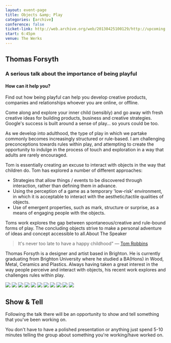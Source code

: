 ```yaml
---
layout: event-page
title: Objects &amp; Play
categories: [archive]
conference: false
ticket-link: http://web.archive.org/web/20130425100129/http://upcoming.yahoo.com/event/863184/BRI/Hove/UX-Brighton-Objects-and-Play/The-Werks
start: 6:45pm
venue: The Werks
---
```


## Thomas Forsyth

### A serious talk about the importance of being playful

#### How can it help you?

Find out how being playful can help you develop creative products, companies and relationships whoever you are online, or offline. 

Come along and explore your inner child (sensibly) and go away with fresh creative ideas for building products, business and creative strategies. Google's success is built around a sense of play… so yours could be too.

As we develop into adulthood, the type of play in which we partake commonly becomes increasingly structured or rule-based. I am challenging preconceptions towards rules within play, and attempting to create the opportunity to indulge in the process of touch and exploration in a way that adults are rarely encouraged.

Tom is essentially creating an excuse to interact with objects in the way that children do. Tom has explored a number of different approaches:

- Strategies that allow things / events to be discovered through interaction, rather than defining them in advance.
- Using the perception of a game as a temporary 'low-risk' environment, in which it is acceptable to interact with the aesthetic/tactile qualities of objects.
- Use of emergent properties, such as mark, structure or surprise, as a means of engaging people with the objects.

Toms work explores the gap between spontaneous/creative and rule-bound forms of play. The concluding objects strive to make a personal adventure of ideas and concept accessible to all.About The Speaker

> It's never too late to have a happy childhood"
— [Tom Robbins](https://en.wikipedia.org/wiki/Tom_Robbins "Tom Robbins on Wikipedia")

Thomas Forsyth is a designer and artist based in Brighton. He is currently graduating from Brighton University where he studied a BA(Hons) in Wood, Metal, Ceramics and Plastics. Always having taken a great interest in the way people perceive and interact with objects, his recent work explores and challenges rules within play.

[![](https://farm4.staticflickr.com/3223/2671067304_04def6c400_o_d.jpg "")](https://www.flickr.com/photos/yandle/2671067304/in/set-72157606180891525 "")
[![](https://farm4.staticflickr.com/3250/2670245687_0163fe02fe_o_d.jpg "")](https://www.flickr.com/photos/yandle/2670245687/in/set-72157606180891525 "")
[![](https://farm4.staticflickr.com/3147/2671067392_c5db0d472c_o_d.jpg "")](https://www.flickr.com/photos/yandle/2671067392/in/set-72157606180891525 "")
[![](https://farm4.staticflickr.com/3179/2671066844_68b0b15074_o_d.jpg "")](https://www.flickr.com/photos/yandle/2671066844/in/set-72157606180891525 "")
[![](https://farm4.staticflickr.com/3206/2670245477_8c5cc9ba19_o_d.jpg "")](https://www.flickr.com/photos/yandle/2670245477/in/set-72157606180891525 "")
[![](https://farm4.staticflickr.com/3085/2670245341_f40573e70e_o_d.jpg "")](https://www.flickr.com/photos/yandle/2670245341/in/set-72157606180891525 "")
[![](https://farm4.staticflickr.com/3244/2670245207_9307512b84_o_d.jpg "")](https://www.flickr.com/photos/yandle/2670245207/in/set-72157606180891525 "")
[![](https://farm4.staticflickr.com/3024/2670245423_5c8b8d322b_o_d.jpg "")](https://www.flickr.com/photos/yandle/2670245423/in/set-72157606180891525 "")
[![](https://farm4.staticflickr.com/3270/2670245979_b5bb22107e_o_d.jpg "")](https://www.flickr.com/photos/yandle/2670245979/in/set-72157606180891525 "")
[![](https://farm4.staticflickr.com/3216/2670245547_c6e6bfb3a9_o_d.jpg "")](https://www.flickr.com/photos/yandle/2670245547/in/set-72157606180891525 "")
[![](https://farm4.staticflickr.com/3015/2670245639_09efaa6faa_o_d.jpg "")](https://www.flickr.com/photos/yandle/2670245639/in/set-72157606180891525 "")

## Show & Tell

Following the talk there will be an opportunity to show and tell something that you've been working on.

You don't have to have a polished presentation or anything just spend 5-10 minutes telling the group about something you're working/have worked on.